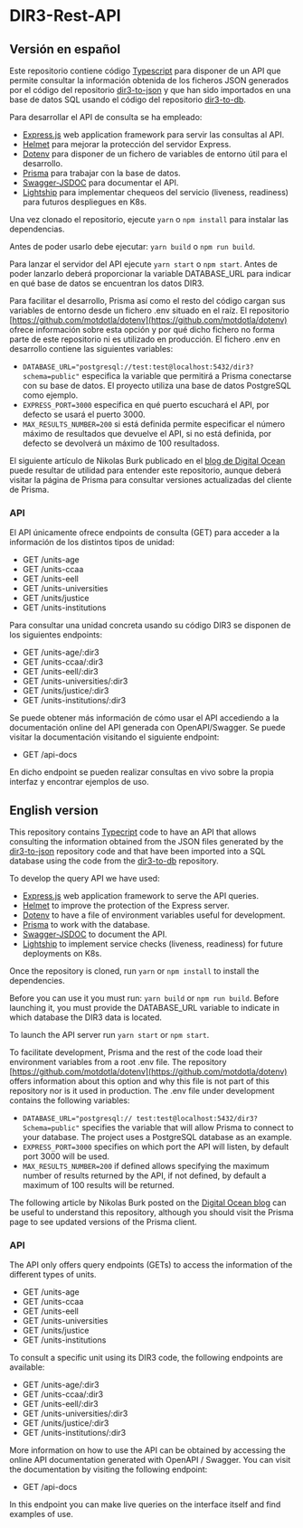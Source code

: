 # DIR3-Rest-API

## Versión en español

Este repositorio contiene código [Typescript](https://www.typescriptlang.org/) para disponer de un API que permite consultar la información obtenida de los ficheros JSON generados por el código del repositorio [dir3-to-json](https://github.com/doncicuto/dir3-to-json) y que han sido importados en una base de datos SQL usando el código del repositorio [dir3-to-db](https://github.com/doncicuto/dir3-to-db).

Para desarrollar el API de consulta se ha empleado:

- [Express.js](https://expressjs.com/es/) web application framework para servir las consultas al API.
- [Helmet](https://www.npmjs.com/package/helmet) para mejorar la protección del servidor Express.
- [Dotenv](https://github.com/motdotla/dotenv) para disponer de un fichero de variables de entorno útil para el desarrollo.
- [Prisma](https://www.prisma.io) para trabajar con la base de datos.
- [Swagger-JSDOC](https://github.com/Surnet/swagger-jsdoc) para documentar el API.
- [Lightship](https://github.com/gajus/lightship) para implementar chequeos del servicio (liveness, readiness) para futuros despliegues en K8s.

Una vez clonado el repositorio, ejecute `yarn` o `npm install` para instalar las dependencias.

Antes de poder usarlo debe ejecutar: `yarn build` o `npm run build`.

Para lanzar el servidor del API ejecute `yarn start` o `npm start`. Antes de poder lanzarlo deberá proporcionar la variable DATABASE_URL para indicar en qué base de datos se encuentran los datos DIR3.

Para facilitar el desarrollo, Prisma así como el resto del código cargan sus variables de entorno desde un fichero .env situado en el raíz. El repositorio [https://github.com/motdotla/dotenv](https://github.com/motdotla/dotenv) ofrece información sobre esta opción y por qué dicho fichero no forma parte de este repositorio ni es utilizado en producción. El fichero .env en desarrollo contiene las siguientes variables:

- `DATABASE_URL="postgresql://test:test@localhost:5432/dir3?schema=public"` especifica la variable que permitirá a Prisma conectarse con su base de datos. El proyecto utiliza una base de datos PostgreSQL como ejemplo.
- `EXPRESS_PORT=3000` especifica en qué puerto escuchará el API, por defecto se usará el puerto 3000.
- `MAX_RESULTS_NUMBER=200` si está definida permite especificar el número máximo de resultados que devuelve el API, si no está definida, por defecto se devolverá un máximo de 100 resultadoss.

El siguiente artículo de Nikolas Burk publicado en el [blog de Digital Ocean](https://www.digitalocean.com/community/tutorials/how-to-build-a-rest-api-with-prisma-and-postgresql-es) puede resultar de utilidad para entender este repositorio, aunque deberá visitar la página de Prisma para consultar versiones actualizadas del cliente de Prisma.

### API

El API únicamente ofrece endpoints de consulta (GET) para acceder a la información de los distintos tipos de unidad:

- GET /units-age
- GET /units-ccaa
- GET /units-eell
- GET /units-universities
- GET /units/justice
- GET /units-institutions

Para consultar una unidad concreta usando su código DIR3 se disponen de los siguientes endpoints:

- GET /units-age/:dir3
- GET /units-ccaa/:dir3
- GET /units-eell/:dir3
- GET /units-universities/:dir3
- GET /units/justice/:dir3
- GET /units-institutions/:dir3

Se puede obtener más información de cómo usar el API accediendo a la documentación online del API generada con OpenAPI/Swagger. Se puede visitar la documentación visitando el siguiente endpoint:

- GET /api-docs

En dicho endpoint se pueden realizar consultas en vivo sobre la propia interfaz y encontrar ejemplos de uso.

## English version

This repository contains [Typecript](https://www.typescriptlang.org/) code to have an API that allows consulting the information obtained from the JSON files generated by the [dir3-to-json](https://github.com/doncicuto/dir3-to-json) repository code and that have been imported into a SQL database using the code from the [dir3-to-db](https://github.com/doncicuto/dir3-a-db) repository.

To develop the query API we have used:

- [Express.js](https://expressjs.com/es/) web application framework to serve the API queries.
- [Helmet](https://www.npmjs.com/package/helmet) to improve the protection of the Express server.
- [Dotenv](https://github.com/motdotla/dotenv) to have a file of environment variables useful for development.
- [Prisma](https://www.prisma.io) to work with the database.
- [Swagger-JSDOC](https://github.com/Surnet/swagger-jsdoc) to document the API.
- [Lightship](https://github.com/gajus/lightship) to implement service checks (liveness, readiness) for future deployments on K8s.

Once the repository is cloned, run `yarn` or `npm install` to install the dependencies.

Before you can use it you must run: `yarn build` or `npm run build`. Before launching it, you must provide the DATABASE_URL variable to indicate in which database the DIR3 data is located.

To launch the API server run `yarn start` or `npm start`.

To facilitate development, Prisma and the rest of the code load their environment variables from a root .env file. The repository [https://github.com/motdotla/dotenv](https://github.com/motdotla/dotenv) offers information about this option and why this file is not part of this repository nor is it used in production. The .env file under development contains the following variables:

- `DATABASE_URL="postgresql:// test:test@localhost:5432/dir3?Schema=public"` specifies the variable that will allow Prisma to connect to your database. The project uses a PostgreSQL database as an example.
- `EXPRESS_PORT=3000` specifies on which port the API will listen, by default port 3000 will be used.
- `MAX_RESULTS_NUMBER=200` if defined allows specifying the maximum number of results returned by the API, if not defined, by default a maximum of 100 results will be returned.

The following article by Nikolas Burk posted on the [Digital Ocean blog](https://www.digitalocean.com/community/tutorials/how-to-build-a-rest-api-with-prisma-and-postgresql) can be useful to understand this repository, although you should visit the Prisma page to see updated versions of the Prisma client.

### API

The API only offers query endpoints (GETs) to access the information of the different types of units.

- GET /units-age
- GET /units-ccaa
- GET /units-eell
- GET /units-universities
- GET /units/justice
- GET /units-institutions

To consult a specific unit using its DIR3 code, the following endpoints are available:

- GET /units-age/:dir3
- GET /units-ccaa/:dir3
- GET /units-eell/:dir3
- GET /units-universities/:dir3
- GET /units/justice/:dir3
- GET /units-institutions/:dir3

More information on how to use the API can be obtained by accessing the online API documentation generated with OpenAPI / Swagger. You can visit the documentation by visiting the following endpoint:

- GET /api-docs

In this endpoint you can make live queries on the interface itself and find examples of use.
